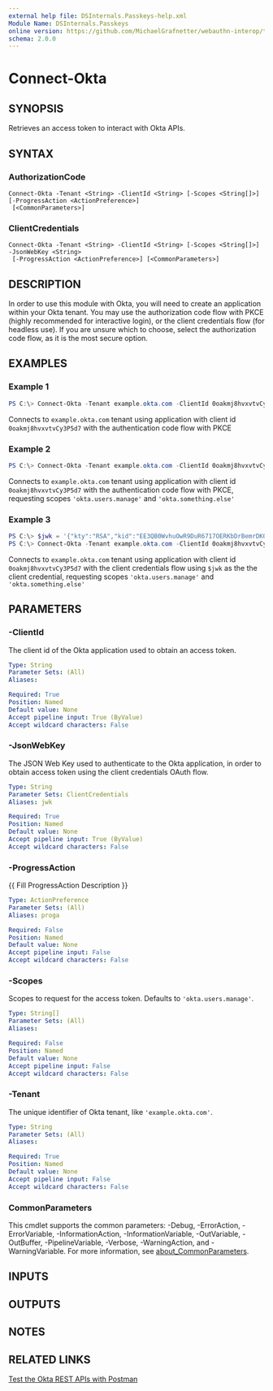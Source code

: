 ```yaml
---
external help file: DSInternals.Passkeys-help.xml
Module Name: DSInternals.Passkeys
online version: https://github.com/MichaelGrafnetter/webauthn-interop/tree/main/Documentation/PowerShell/Connect-Okta.md
schema: 2.0.0
---
```


# Connect-Okta

## SYNOPSIS
Retrieves an access token to interact with Okta APIs.

## SYNTAX

### AuthorizationCode
```
Connect-Okta -Tenant <String> -ClientId <String> [-Scopes <String[]>] [-ProgressAction <ActionPreference>]
 [<CommonParameters>]
```

### ClientCredentials
```
Connect-Okta -Tenant <String> -ClientId <String> [-Scopes <String[]>] -JsonWebKey <String>
 [-ProgressAction <ActionPreference>] [<CommonParameters>]
```

## DESCRIPTION
In order to use this module with Okta, you will need to create an application within your Okta tenant.  You may use the authorization code flow with PKCE (highly recommended for interactive login), or the client credentials flow (for headless use).  If you are unsure which to choose, select the authorization code flow, as it is the most secure option.

## EXAMPLES

### Example 1
```powershell
PS C:\> Connect-Okta -Tenant example.okta.com -ClientId 0oakmj8hvxvtvCy3P5d7
```

Connects to `example.okta.com` tenant using application with client id `0oakmj8hvxvtvCy3P5d7` with the authentication code flow with PKCE

### Example 2
```powershell
PS C:\> Connect-Okta -Tenant example.okta.com -ClientId 0oakmj8hvxvtvCy3P5d7 -Scopes @('okta.users.manage','okta.something.else')
```

Connects to `example.okta.com` tenant using application with client id `0oakmj8hvxvtvCy3P5d7` with the authentication code flow with PKCE, requesting scopes `'okta.users.manage'` and `'okta.something.else'`

### Example 3
```powershell
PS C:\> $jwk = '{"kty":"RSA","kid":"EE3QB0WvhuOwR9DuR6717OERKbDrBemrDKOK4Xvbf8c","d":"TmljZSB0cnkhICBCdXQgdGhpcyBpc...'
PS C:\> Connect-Okta -Tenant example.okta.com -ClientId 0oakmj8hvxvtvCy3P5d7 -Scopes @('okta.users.manage','okta.something.else') -JsonWebKey $jwk
```

Connects to `example.okta.com` tenant using application with client id `0oakmj8hvxvtvCy3P5d7` with the client credentials flow using `$jwk` as the the client credential, requesting scopes `'okta.users.manage'` and `'okta.something.else'`

## PARAMETERS

### -ClientId
The client id of the Okta application used to obtain an access token.

```yaml
Type: String
Parameter Sets: (All)
Aliases:

Required: True
Position: Named
Default value: None
Accept pipeline input: True (ByValue)
Accept wildcard characters: False
```

### -JsonWebKey
The JSON Web Key used to authenticate to the Okta application, in order to obtain access token using the client credentials OAuth flow.

```yaml
Type: String
Parameter Sets: ClientCredentials
Aliases: jwk

Required: True
Position: Named
Default value: None
Accept pipeline input: True (ByValue)
Accept wildcard characters: False
```

### -ProgressAction
{{ Fill ProgressAction Description }}

```yaml
Type: ActionPreference
Parameter Sets: (All)
Aliases: proga

Required: False
Position: Named
Default value: None
Accept pipeline input: False
Accept wildcard characters: False
```

### -Scopes
Scopes to request for the access token.  Defaults to `'okta.users.manage'`.

```yaml
Type: String[]
Parameter Sets: (All)
Aliases:

Required: False
Position: Named
Default value: None
Accept pipeline input: False
Accept wildcard characters: False
```

### -Tenant
The unique identifier of Okta tenant, like `'example.okta.com'`.

```yaml
Type: String
Parameter Sets: (All)
Aliases:

Required: True
Position: Named
Default value: None
Accept pipeline input: False
Accept wildcard characters: False
```

### CommonParameters
This cmdlet supports the common parameters: -Debug, -ErrorAction, -ErrorVariable, -InformationAction, -InformationVariable, -OutVariable, -OutBuffer, -PipelineVariable, -Verbose, -WarningAction, and -WarningVariable. For more information, see [about_CommonParameters](http://go.microsoft.com/fwlink/?LinkID=113216).

## INPUTS

## OUTPUTS

## NOTES

## RELATED LINKS

[Test the Okta REST APIs with Postman](https://developer.okta.com/docs/reference/rest)
